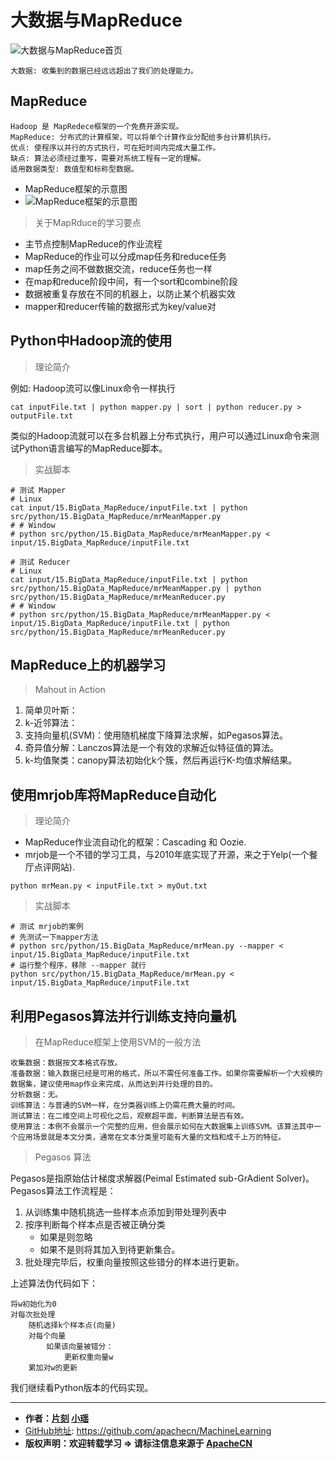# 大数据与MapReduce

![大数据与MapReduce首页](/images/15.BigData_MapReduce/mr_headPage.jpg "大数据与MapReduce首页")

`大数据: 收集到的数据已经远远超出了我们的处理能力。`

## MapReduce

```
Hadoop 是 MapRedece框架的一个免费开源实现。
MapReduce: 分布式的计算框架，可以将单个计算作业分配给多台计算机执行。
优点: 使程序以并行的方式执行，可在短时间内完成大量工作。
缺点: 算法必须经过重写，需要对系统工程有一定的理解。
适用数据类型: 数值型和标称型数据。
```

* MapReduce框架的示意图
* ![MapReduce框架的示意图](/images/15.BigData_MapReduce/mr_1_cluster.jpg "MapReduce框架的示意图")

> 关于MapRduce的学习要点

* 主节点控制MapReduce的作业流程
* MapReduce的作业可以分成map任务和reduce任务
* map任务之间不做数据交流，reduce任务也一样
* 在map和reduce阶段中间，有一个sort和combine阶段
* 数据被重复存放在不同的机器上，以防止某个机器实效
* mapper和reducer传输的数据形式为key/value对

## Python中Hadoop流的使用

> 理论简介

例如: Hadoop流可以像Linux命令一样执行

```Shell
cat inputFile.txt | python mapper.py | sort | python reducer.py > outputFile.txt
```

类似的Hadoop流就可以在多台机器上分布式执行，用户可以通过Linux命令来测试Python语言编写的MapReduce脚本。

> 实战脚本

```
# 测试 Mapper
# Linux
cat input/15.BigData_MapReduce/inputFile.txt | python src/python/15.BigData_MapReduce/mrMeanMapper.py
# # Window
# python src/python/15.BigData_MapReduce/mrMeanMapper.py < input/15.BigData_MapReduce/inputFile.txt

# 测试 Reducer
# Linux
cat input/15.BigData_MapReduce/inputFile.txt | python src/python/15.BigData_MapReduce/mrMeanMapper.py | python src/python/15.BigData_MapReduce/mrMeanReducer.py
# # Window
# python src/python/15.BigData_MapReduce/mrMeanMapper.py < input/15.BigData_MapReduce/inputFile.txt | python src/python/15.BigData_MapReduce/mrMeanReducer.py
```

## MapReduce上的机器学习

> Mahout in Action

1. 简单贝叶斯：
2. k-近邻算法：
3. 支持向量机(SVM)：使用随机梯度下降算法求解，如Pegasos算法。
4. 奇异值分解：Lanczos算法是一个有效的求解近似特征值的算法。
5. k-均值聚类：canopy算法初始化k个簇，然后再运行K-均值求解结果。

## 使用mrjob库将MapReduce自动化

> 理论简介

* MapReduce作业流自动化的框架：Cascading 和 Oozie.
* mrjob是一个不错的学习工具，与2010年底实现了开源，来之于Yelp(一个餐厅点评网站).

```Shell
python mrMean.py < inputFile.txt > myOut.txt
```

> 实战脚本

```
# 测试 mrjob的案例
# 先测试一下mapper方法
# python src/python/15.BigData_MapReduce/mrMean.py --mapper < input/15.BigData_MapReduce/inputFile.txt
# 运行整个程序，移除 --mapper 就行
python src/python/15.BigData_MapReduce/mrMean.py < input/15.BigData_MapReduce/inputFile.txt
```

## 利用Pegasos算法并行训练支持向量机

> 在MapReduce框架上使用SVM的一般方法

```
收集数据：数据按文本格式存放。
准备数据：输入数据已经是可用的格式，所以不需任何准备工作。如果你需要解析一个大规模的数据集，建议使用map作业来完成，从而达到并行处理的目的。
分析数据：无。
训练算法：与普通的SVM一样，在分类器训练上仍需花费大量的时间。
测试算法：在二维空间上可视化之后，观察超平面，判断算法是否有效。
使用算法：本例不会展示一个完整的应用，但会展示如何在大数据集上训练SVM。该算法其中一个应用场景就是本文分类，通常在文本分类里可能有大量的文档和成千上万的特征。
```

> Pegasos 算法

Pegasos是指原始估计梯度求解器(Peimal Estimated sub-GrAdient Solver)。
Pegasos算法工作流程是：
1. 从训练集中随机挑选一些样本点添加到带处理列表中
2. 按序判断每个样本点是否被正确分类
    * 如果是则忽略
    * 如果不是则将其加入到待更新集合。
3. 批处理完毕后，权重向量按照这些错分的样本进行更新。

上述算法伪代码如下：

```
将w初始化为0
对每次批处理
    随机选择k个样本点(向量)
    对每个向量
        如果该向量被错分：
            更新权重向量w
    累加对w的更新
```

我们继续看Python版本的代码实现。

* * *

* **作者：[片刻](http://www.apache.wiki/display/~jiangzhonglian) [小瑶](http://www.apache.wiki/display/~chenyao)**
* [GitHub地址](https://github.com/apachecn/MachineLearning): <https://github.com/apachecn/MachineLearning>
* **版权声明：欢迎转载学习 => 请标注信息来源于 [ApacheCN](http://www.apache.wiki)**
